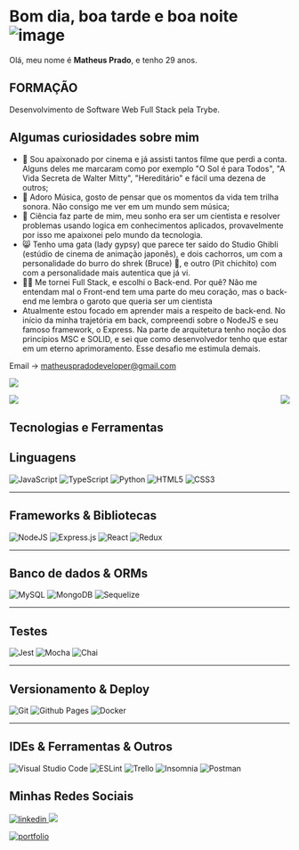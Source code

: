 
# Bom dia, boa tarde e boa noite ![image](https://github.com/matheusPrado007/matheusPrado007/assets/108843111/447ffd08-715e-4518-b906-eecc97d0c05f)

 <p>
 Olá, meu nome é <strong>Matheus Prado</strong>, e tenho 29 anos.<br/>
 </p>
 
 ## FORMAÇÃO

Desenvolvimento de Software Web Full Stack pela Trybe.
 
 ## Algumas curiosidades sobre mim
 - 🎥 Sou apaixonado por cinema e já assisti tantos filme que perdi a conta. Alguns deles me marcaram como por exemplo "O Sol é para Todos",
 "A Vida Secreta de Walter Mitty", "Hereditário" e fácil uma dezena de outros;
 - 🎵 Adoro Música, gosto de pensar que os momentos da vida tem trilha sonora. Não consigo me ver em um mundo sem música;
 - 🔭 Ciência faz parte de mim, meu sonho era ser um cientista e resolver problemas usando logica em conhecimentos aplicados,
 provavelmente por isso me apaixonei pelo mundo da tecnologia.
 - 😸 Tenho uma gata (lady gypsy) que parece ter saido do Studio Ghibli (estúdio de cinema de animação japonês), e dois cachorros, um com a personalidade do burro do shrek (Bruce) 🐶, e outro (Pit chichito) com com a personalidade mais autentica que já vi.
 - 🧑‍💻 Me tornei Full Stack, e escolhi o Back-end. Por quê? Não me entendam mal o Front-end tem uma parte do meu coração, mas o back-end me lembra o garoto que queria ser um cientista
 - Atualmente estou focado em aprender mais a respeito de back-end. No início da minha trajetória em back, compreendi sobre o NodeJS e seu famoso framework, o Express. Na parte de arquitetura tenho noção dos princípios MSC e SOLID,
  e sei que como desenvolvedor tenho que estar em um eterno aprimoramento. Esse desafio me estimula demais.
  
 
Email -> matheuspradodeveloper@gmail.com

![](https://visitor-badge.laobi.icu/badge?page_id=matheusPrado007.matheusPrado007)

<div>
  <a href="https://github.com/matheusPrado007/github-readme-stats">
    <img align="left" src="https://github-readme-stats.vercel.app/api/top-langs/?username=matheusPrado007" />
  </a>
  <a href="https://github.com/matheusPrado007/github-readme-stats">
    <img align="right" src="https://github-readme-stats.vercel.app/api?username=matheusPrado007&show_icons=true&theme=tokyonight" />
  </a>
</div>

<br clear="both" />

## Tecnologias e Ferramentas
## Linguagens
![JavaScript](https://img.shields.io/badge/javascript-%23323330.svg?style=for-the-badge&logo=javascript&logoColor=%23F7DF1E) ![TypeScript](https://img.shields.io/badge/typescript-%23007ACC.svg?style=for-the-badge&logo=typescript&logoColor=white) ![Python](https://img.shields.io/badge/python-3670A0?style=for-the-badge&logo=python&logoColor=ffdd54) ![HTML5](https://img.shields.io/badge/html5-%23E34F26.svg?style=for-the-badge&logo=html5&logoColor=white) ![CSS3](https://img.shields.io/badge/css3-%231572B6.svg?style=for-the-badge&logo=css3&logoColor=white) 

----
## Frameworks & Bibliotecas
![NodeJS](https://img.shields.io/badge/node.js-6DA55F?style=for-the-badge&logo=node.js&logoColor=white) ![Express.js](https://img.shields.io/badge/express.js-%23404d59.svg?style=for-the-badge&logo=express&logoColor=%2361DAFB) ![React](https://img.shields.io/badge/react-%2320232a.svg?style=for-the-badge&logo=react&logoColor=%2361DAFB) ![Redux](https://img.shields.io/badge/redux-%23593d88.svg?style=for-the-badge&logo=redux&logoColor=white)

---
## Banco de dados & ORMs
![MySQL](https://img.shields.io/badge/mysql-%2300f.svg?style=for-the-badge&logo=mysql&logoColor=white) ![MongoDB](https://img.shields.io/badge/MongoDB-%234ea94b.svg?style=for-the-badge&logo=mongodb&logoColor=white) ![Sequelize](https://img.shields.io/badge/Sequelize-52B0E7?style=for-the-badge&logo=Sequelize&logoColor=white) 

----
## Testes
![Jest](https://img.shields.io/badge/-jest-%23C21325?style=for-the-badge&logo=jest&logoColor=white) ![Mocha](https://img.shields.io/badge/-mocha-%238D6748?style=for-the-badge&logo=mocha&logoColor=white) ![Chai](https://img.shields.io/badge/-chai-%23E5E5E5?style=for-the-badge&logo=chai&logoColor=853232) 

---
## Versionamento & Deploy

![Git](https://img.shields.io/badge/git-%23F05033.svg?style=for-the-badge&logo=git&logoColor=white) ![Github Pages](https://img.shields.io/badge/github%20pages-121013?style=for-the-badge&logo=github&logoColor=white) ![Docker](https://img.shields.io/badge/docker-%230db7ed.svg?style=for-the-badge&logo=docker&logoColor=white) 

---
## IDEs & Ferramentas & Outros

![Visual Studio Code](https://img.shields.io/badge/VS%20Code-0078d7.svg?style=for-the-badge&logo=visual-studio-code&logoColor=white) ![ESLint](https://img.shields.io/badge/ESLint-4B3263?style=for-the-badge&logo=eslint&logoColor=white) ![Trello](https://img.shields.io/badge/Trello-%23026AA7.svg?style=for-the-badge&logo=Trello&logoColor=white) ![Insomnia](https://img.shields.io/badge/Insomnia-black?style=for-the-badge&logo=insomnia&logoColor=5849BE) ![Postman](https://img.shields.io/badge/Postman-FF6C37?style=for-the-badge&logo=postman&logoColor=white) 
  </div>

## Minhas Redes Sociais
<div>
<a href = "https://www.linkedin.com/in/matheus--prado/">
<img alt = "linkedin" src = "https://img.shields.io/badge/LinkedIn-0077B5?style=for-the-badge&logo=linkedin&logoColor=white">
</a>
  <a href="mailto:matheuspradodeveloper@gmail.com">
 <img src="https://img.shields.io/badge/Gmail-D14836?style=for-the-badge&logo=gmail&logoColor=white" target="_blank">
 </a>

[![portfolio](https://img.shields.io/badge/my_portfolio-000?style=for-the-badge&logo=ko-fi&logoColor=white)](https://matheusprado007.github.io//)
 
</div>




